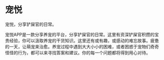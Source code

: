 # 宠悦
宠悦，分享铲屎官的日常。

宠悦APP是一款分享养宠的平台，分享铲屎官的日常。这里有资深铲屎官积攒的宝贵经验，你可以汲取养宠的干货知识。这里还有或有趣，或感动的难忘故事。疲惫的一天，让萌宠来治愈。养宠过程中遇到大大小小的困难，或者困惑于宠物们奇奇怪怪的行为，都可以来寻找答案和建议。你的每一个问题都将得到用心对待。
